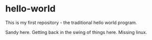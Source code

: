 # hello-world
This is my first repository - the traditional hello world program.

Sandy here.  Getting back in the swing of things here.  Missing linux.
